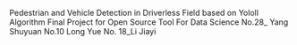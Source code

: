 Pedestrian and Vehicle Detection in Driverless Field based on Yololl Algorithm
Final Project for Open Source Tool For Data Science
No.28_ Yang Shuyuan No.10 Long Yue No. 18_Li Jiayi
